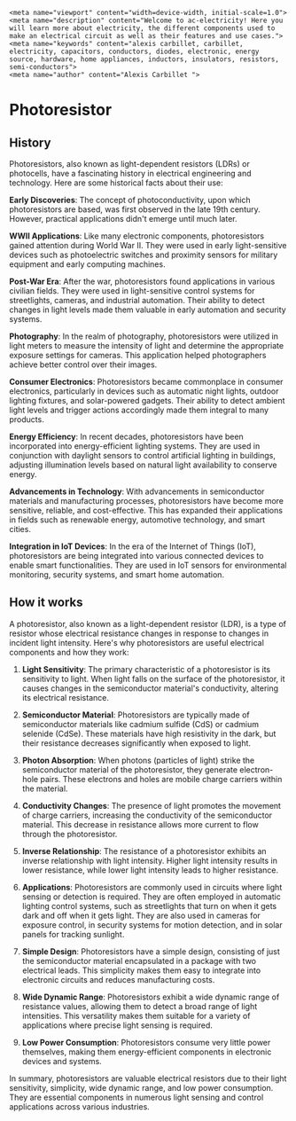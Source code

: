     <meta name="viewport" content="width=device-width, initial-scale=1.0">
    <meta name="description" content="Welcome to ac-electricity! Here you will learn more about electricity, the different components used to make an electrical circuit as well as their features and use cases.">
    <meta name="keywords" content="alexis carbillet, carbillet, electricity, capacitors, conductors, diodes, electronic, energy source, hardware, home appliances, inductors, insulators, resistors, semi-conductors">
    <meta name="author" content="Alexis Carbillet ">
</head>

# Photoresistor

## History

Photoresistors, also known as light-dependent resistors (LDRs) or photocells, have a fascinating history in electrical engineering and technology. Here are some historical facts about their use:

**Early Discoveries**: The concept of photoconductivity, upon which photoresistors are based, was first observed in the late 19th century. However, practical applications didn't emerge until much later.

**WWII Applications**: Like many electronic components, photoresistors gained attention during World War II. They were used in early light-sensitive devices such as photoelectric switches and proximity sensors for military equipment and early computing machines.

**Post-War Era**: After the war, photoresistors found applications in various civilian fields. They were used in light-sensitive control systems for streetlights, cameras, and industrial automation. Their ability to detect changes in light levels made them valuable in early automation and security systems.

**Photography**: In the realm of photography, photoresistors were utilized in light meters to measure the intensity of light and determine the appropriate exposure settings for cameras. This application helped photographers achieve better control over their images.

**Consumer Electronics**: Photoresistors became commonplace in consumer electronics, particularly in devices such as automatic night lights, outdoor lighting fixtures, and solar-powered gadgets. Their ability to detect ambient light levels and trigger actions accordingly made them integral to many products.

**Energy Efficiency**: In recent decades, photoresistors have been incorporated into energy-efficient lighting systems. They are used in conjunction with daylight sensors to control artificial lighting in buildings, adjusting illumination levels based on natural light availability to conserve energy.

**Advancements in Technology**: With advancements in semiconductor materials and manufacturing processes, photoresistors have become more sensitive, reliable, and cost-effective. This has expanded their applications in fields such as renewable energy, automotive technology, and smart cities.

**Integration in IoT Devices**: In the era of the Internet of Things (IoT), photoresistors are being integrated into various connected devices to enable smart functionalities. They are used in IoT sensors for environmental monitoring, security systems, and smart home automation.

## How it works

A photoresistor, also known as a light-dependent resistor (LDR), is a type of resistor whose electrical resistance changes in response to changes in incident light intensity. Here's why photoresistors are useful electrical components and how they work:

1. **Light Sensitivity**: The primary characteristic of a photoresistor is its sensitivity to light. When light falls on the surface of the photoresistor, it causes changes in the semiconductor material's conductivity, altering its electrical resistance.

2. **Semiconductor Material**: Photoresistors are typically made of semiconductor materials like cadmium sulfide (CdS) or cadmium selenide (CdSe). These materials have high resistivity in the dark, but their resistance decreases significantly when exposed to light.

3. **Photon Absorption**: When photons (particles of light) strike the semiconductor material of the photoresistor, they generate electron-hole pairs. These electrons and holes are mobile charge carriers within the material.

4. **Conductivity Changes**: The presence of light promotes the movement of charge carriers, increasing the conductivity of the semiconductor material. This decrease in resistance allows more current to flow through the photoresistor.

5. **Inverse Relationship**: The resistance of a photoresistor exhibits an inverse relationship with light intensity. Higher light intensity results in lower resistance, while lower light intensity leads to higher resistance.

6. **Applications**: Photoresistors are commonly used in circuits where light sensing or detection is required. They are often employed in automatic lighting control systems, such as streetlights that turn on when it gets dark and off when it gets light. They are also used in cameras for exposure control, in security systems for motion detection, and in solar panels for tracking sunlight.

7. **Simple Design**: Photoresistors have a simple design, consisting of just the semiconductor material encapsulated in a package with two electrical leads. This simplicity makes them easy to integrate into electronic circuits and reduces manufacturing costs.

8. **Wide Dynamic Range**: Photoresistors exhibit a wide dynamic range of resistance values, allowing them to detect a broad range of light intensities. This versatility makes them suitable for a variety of applications where precise light sensing is required.

9. **Low Power Consumption**: Photoresistors consume very little power themselves, making them energy-efficient components in electronic devices and systems.

In summary, photoresistors are valuable electrical resistors due to their light sensitivity, simplicity, wide dynamic range, and low power consumption. They are essential components in numerous light sensing and control applications across various industries.